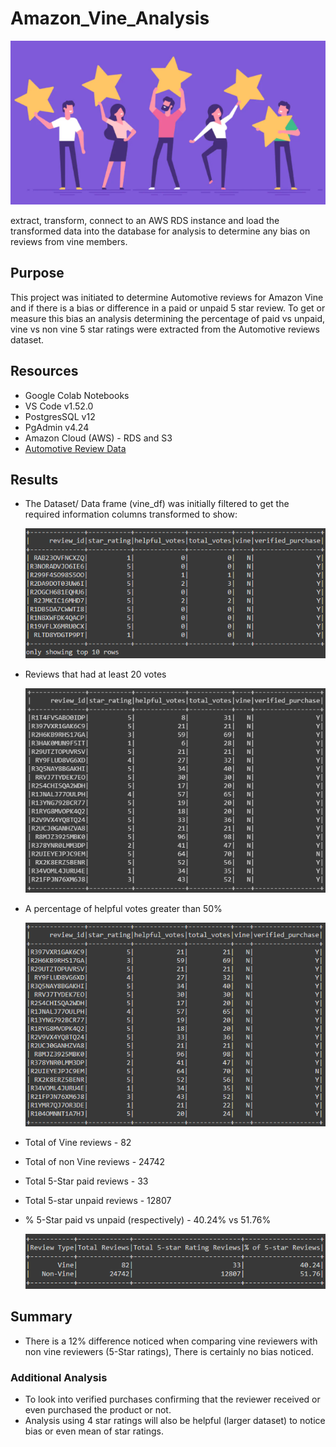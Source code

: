 # Amazon_Vine_Analysis

   ![Amazon Vine](resources/amazon_vine.png)

extract, transform, connect to an AWS RDS instance and load the transformed data into the database for analysis to determine any bias on reviews from vine members. 

## Purpose

This project was initiated to determine Automotive reviews for Amazon Vine and if there is a bias or difference in a paid or unpaid 5 star review.
To get or measure this bias an analysis determining the percentage of paid vs unpaid, vine vs non vine 5 star ratings were extracted from the Automotive reviews dataset.

## Resources

- Google Colab Notebooks
- VS Code v1.52.0
- PostgresSQL v12
- PgAdmin v4.24
- Amazon Cloud (AWS) - RDS and S3
- [Automotive Review Data](https://s3.amazonaws.com/amazon-reviews-pds/tsv/amazon_reviews_us_Automotive_v1_00.tsv.gz)

## Results

  - The Dataset/ Data frame (vine_df) was initially filtered to get the required information columns transformed to show:

    ![Data Frame](resources/0.png)

  - Reviews that had at least 20 votes

    ![At_least_20](resources/1.png)

  - A percentage of helpful votes greater than 50%

    ![helpful_vote](resources/2.png)

  - Total of Vine reviews - 82
  - Total of non Vine reviews - 24742
  - Total 5-Star paid reviews - 33
  - Total 5-star unpaid reviews - 12807
  - % 5-Star paid vs unpaid (respectively) - 40.24% vs 51.76%

    ![final_result](resources/review_df.png)

## Summary

- There is a 12% difference noticed when comparing vine reviewers with non vine reviewers (5-Star ratings), There is certainly no bias noticed.

### Additional Analysis

- To look into verified purchases confirming that the reviewer received or even purchased the product or not.
- Analysis using 4 star ratings will also be helpful (larger dataset) to notice bias or even mean of star ratings.
